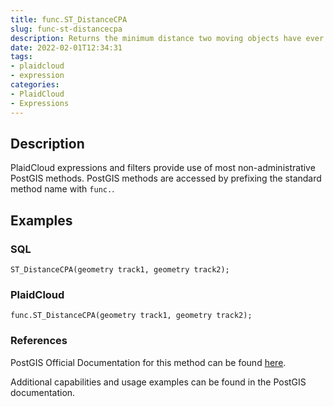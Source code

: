 ```yaml
---
title: func.ST_DistanceCPA
slug: func-st-distancecpa
description: Returns the minimum distance two moving objects have ever been each other
date: 2022-02-01T12:34:31
tags:
- plaidcloud
- expression
categories:
- PlaidCloud
- Expressions
---
```



## Description


PlaidCloud expressions and filters provide use of most non-administrative PostGIS methods. PostGIS methods are accessed by prefixing the standard method name with `func.`.



## Examples


### SQL



```
ST_DistanceCPA(geometry track1, geometry track2);
```


### PlaidCloud



```
func.ST_DistanceCPA(geometry track1, geometry track2);
```


### References


PostGIS Official Documentation for this method can be found [here](https://postgis.net/docs/manual-3.1/ST_DistanceCPA.html).



Additional capabilities and usage examples can be found in the PostGIS documentation.

